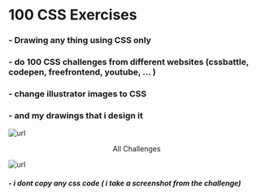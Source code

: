 # 100 CSS Exercises
### - Drawing any thing using CSS only 
### - do 100 CSS challenges from different websites (cssbattle, codepen, freefrontend, youtube, ... ) 
### - change illustrator images to CSS 
### - and my drawings that i design it


![url](https://github.com/ahmedMbassiouny/Exercises/blob/main/images/CSS-Arts.gif)

<p align="center">
  All Challenges 
</p>

![url](https://github.com/ahmedMbassiouny/Exercises/blob/main/images/ALL_Challenges.png)

##### - i dont copy any css code ( i take a screenshot from the challenge)
